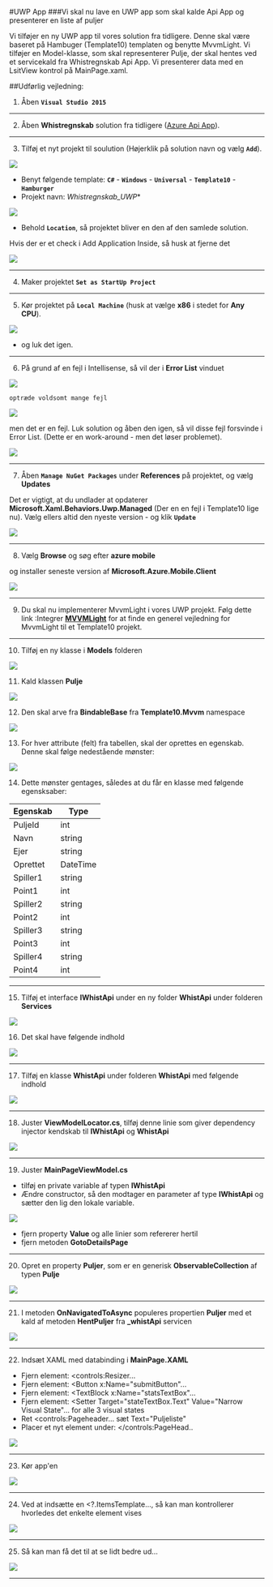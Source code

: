 #UWP App
###Vi skal nu lave en UWP app som skal kalde Api App og presenterer en liste af puljer

Vi tilføjer en ny UWP app til vores solution fra tidligere. Denne skal være baseret på Hambuger (Template10) templaten og benytte MvvmLight. Vi tilføjer en Model-klasse, som skal representerer Pulje, der skal hentes ved et servicekald fra Whistregnskab Api App. Vi presenterer data med en LsitView kontrol på MainPage.xaml.


##Udførlig vejledning:

1)  Åben **``Visual Studio 2015``**

_ _ _

2) Åben **Whistregnskab** solution fra tidligere ([Azure Api App](../Vejledning/ApiApp.md)).

_ _ _

3) Tilføj et nyt projekt til soulution (Højerklik på solution navn og vælg **``Add``**).

![](/Images/UWPApp1.PNG)

- Benyt følgende template: **``C#``** - **``Windows``** - **``Universal``** - **``Template10``** - **``Hamburger``**
- Projekt navn: *Whistregnskab_UWP**

![](/Images/UWPApp2.PNG)

- Behold **``Location``**, så projektet bliver en den af den samlede solution.

Hvis der er et check i Add Application Inside, så husk at fjerne det

![](/Images/UWPApp24.PNG)

_ _ _

4) Maker projektet **``Set as StartUp Project``**

_ _ _

5) Kør projektet på **``Local Machine``** (husk at vælge **x86** i stedet for **Any CPU**).

![](/Images/UWPApp3.PNG)

- og luk det igen.

_ _ _

6) På grund af en fejl i Intellisense, så vil der i **Error List** vinduet

![](/Images/UWPApp4.PNG)

	optræde voldsomt mange fejl

![](/Images/UWPApp5.PNG)

men det er en fejl. Luk solution og åben den igen, så vil disse fejl forsvinde i Error List. (Dette er en work-around - men det løser problemet).

![](/Images/UWPApp6.PNG)

_ _ _

7) Åben **``Manage NuGet Packages``** under **References** på projektet, og vælg **Updates**

Det er vigtigt, at du undlader at opdaterer **Microsoft.Xaml.Behaviors.Uwp.Managed** (Der en en fejl i Template10 lige nu). Vælg ellers altid den nyeste version - og klik **``Update``**

![](/Images/UWPApp7.PNG)

_ _ _

8) Vælg **Browse** og søg efter **azure mobile**

og installer seneste version af **Microsoft.Azure.Mobile.Client**

![](/Images/UWPApp8.PNG)

_ _ _

9) Du skal nu implementerer MvvmLight i vores UWP projekt. Følg dette link :Integrer [**MVVMLight**](/XAML/Vejledning/MVVMLight.md) for at finde en generel vejledning for MvvmLight til et Template10 projekt.

_ _ _

10) Tilføj en ny klasse i **Models** folderen

![](/Images/UWPApp9.PNG)

11) Kald klassen **Pulje**

![](/Images/UWPApp10.PNG)

12) Den skal arve fra **BindableBase** fra **Template10.Mvvm** namespace

![](/Images/UWPApp11.PNG)

13) For hver attribute (felt) fra tabellen, skal der oprettes en egenskab. Denne skal følge nedestående mønster:

![](/Images/UWPApp12.PNG)

14) Dette mønster gentages, således at du får en klasse med følgende egensksaber:

Egenskab | Type
----- | -----
PuljeId | int
Navn | string
Ejer | string
Oprettet | DateTime
Spiller1 | string
Point1 | int
Spiller2 | string
Point2 | int
Spiller3 | string
Point3 | int
Spiller4 | string
Point4 | int
_ _ _

15) Tilføj et interface **IWhistApi** under en ny folder **WhistApi** under folderen **Services**

![](/Images/UWPApp13.PNG)

16) Det skal have følgende indhold

![](/Images/UWPApp14.PNG)

_ _ _

17) Tilføj en klasse **WhistApi** under folderen **WhistApi** med følgende indhold

![](/Images/UWPApp15.PNG)

_ _ _

18) Juster **ViewModelLocator.cs**, tilføj denne linie som giver dependency injector kendskab til **IWhistApi** og **WhistApi**

![](/Images/UWPApp16.PNG)

_ _ _

19) Juster **MainPageViewModel.cs**

- tilføj en private variable af typen **IWhistApi**
- Ændre constructor, så den modtager en parameter af type **IWhistApi** og sætter den lig den lokale variable.

![](/Images/UWPApp17.PNG)

- fjern property **Value** og alle linier som refererer hertil
- fjern metoden **GotoDetailsPage**

_ _ _

20) Opret en property **Puljer**, som er en generisk **ObservableCollection** af typen **Pulje**

![](/Images/UWPApp18.PNG)

_ _ _

21) I metoden **OnNavigatedToAsync** populeres propertien **Puljer** med et kald af metoden **HentPuljer** fra **_whistApi** servicen

![](/Images/UWPApp19.PNG)

_ _ _

22) Indsæt XAML med databinding i **MainPage.XAML**

- Fjern element: <controls:Resizer...
- Fjern element: <Button x:Name="submitButton"...
- Fjern element: <TextBlock x:Name="statsTextBox"...
- Fjern element: <Setter Target="stateTextBox.Text" Value="Narrow Visual State"...  for alle 3 visual states
- Ret <controls:Pageheader... sæt Text="Puljeliste"
- Placer et nyt element under: </controls:PageHead..

![](/Images/UWPApp20.PNG)

_ _ _

23) Kør app'en

![](/Images/UWPApp21.PNG)

_ _ _

24) Ved at indsætte en <?.ItemsTemplate..., så kan man kontrollerer hvorledes det enkelte element vises

![](/Images/UWPApp22.PNG)

_ _ _

25) Så kan man få det til at se lidt bedre ud...

![](/Images/UWPApp23.PNG)

_ _ _















